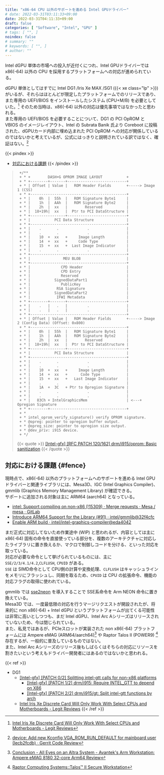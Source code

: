 ```yaml
---
title: "x86-64 CPU 以外のサポートを進める Intel GPUドライバー"
# date: 2022-03-31T03:11:33+09:00
date: 2022-03-31T04:11:33+09:00
draft: false
categories: [ "Software", "Intel", "GPU" ]
# tags: [ "", ]
noindex: false
# summary: ""
# keywords: [ "", ]
# author: ""
---
```


Intel dGPU 単体の市場への投入が近付くにつれ、Intel GPUドライバーでは x86(-64) 以外の CPU を採用するプラットフォームへの対応が進められている。  

dGPU 単体としてはすでに Intel DG1 /Iris Xe MAX /SG1 ({{< xe class="lp" >}}) がいるが、それらはほとんどが限定したプラットフォームでのリリースであり、また専用の UEFI/BIOS をインストールしたシステム (CPU+M/B) を必要としていた。[^dg1-bios]
そのため当時は、x86(-64) 以外の対応は優先事項ではなかったと思われる。  
また専用の UEFI/BIOS を必要することについて、DG1 の PCI OpROM と VBIOS のイメージレイアウト、Intel の Subrata Banik 氏より Coreboot に投稿された、dGPUカード内部に埋め込まれた PCI OpROM への対応が関係しているのではないかと考えているが、公式にはっきりと説明されている訳ではなく、確証はない。[^coreboot-pci-oprom]  

[^dg1-bios]: [Intel Iris Xe Discrete Card Will Only Work With Select CPUs and Motherboards - Legit Reviews](https://www.legitreviews.com/intel-iris-xe-discrete-card-will-only-work-with-select-cpus-and-motherboards_225470)
[^coreboot-pci-oprom]: [device: Add new Kconfig VGA_ROM_RUN_DEFAULT for mainboard user (Iecb2fcdb) · Gerrit Code Review](https://review.coreboot.org/c/coreboot/+/49016)

{{< pindex >}}
 * [対応における課題](#fence)
{{< /pindex >}}

 > 		+/**
 > 		+ *	+        DASH+G OPROM IMAGE LAYOUT           +
 > 		+ *	+--------+-------+---------------------------+
 > 		+ *	| Offset | Value |   ROM Header Fields       +-----> Image 1 (CSS)
 > 		+ *	+--------------------------------------------+
 > 		+ *	|    0h  |  55h  |   ROM Signature Byte1     |
 > 		+ *	|    1h  |  AAh  |   ROM Signature Byte2     |
 > 		+ *	|    2h  |  xx   |        Reserved           |
 > 		+ *	|  18+19h|  xx   |  Ptr to PCI DataStructure |
 > 		+ *	+----------------+---------------------------+
 > 		+ *	|           PCI Data Structure               |
 > 		+ *	+--------------------------------------------+
 > 		+ *	|    .       .             .                 |
 > 		+ *	|    .       .             .                 |
 > 		+ *	|    10  +  xx   +     Image Length          |
 > 		+ *	|    14  +  xx   +     Code Type             |
 > 		+ *	|    15  +  xx   +  Last Image Indicator     |
 > 		+ *	|    .       .             .                 |
 > 		+ *	+--------------------------------------------+
 > 		+ *	|               MEU BLOB                     |
 > 		+ *	+--------------------------------------------+
 > 		+ *	|              CPD Header                    |
 > 		+ *	|              CPD Entry                     |
 > 		+ *	|              Reserved                      |
 > 		+ *	|           SignedDataPart1                  |
 > 		+ *	|              PublicKey                     |
 > 		+ *	|            RSA Signature                   |
 > 		+ *	|           SignedDataPart2                  |
 > 		+ *	|            IFWI Metadata                   |
 > 		+ *	+--------+-------+---------------------------+
 > 		+ *	|    .   |   .   |         .                 |
 > 		+ *	|    .   |   .   |         .                 |
 > 		+ *	+--------------------------------------------+
 > 		+ *	| Offset | Value |   ROM Header Fields       +-----> Image 2 (Config Data) (Offset: 0x800)
 > 		+ *	+--------------------------------------------+
 > 		+ *	|    0h  |  55h  |   ROM Signature Byte1     |
 > 		+ *	|    1h  |  AAh  |   ROM Signature Byte2     |
 > 		+ *	|    2h  |  xx   |        Reserved           |
 > 		+ *	|  18+19h|  xx   |  Ptr to PCI DataStructure |
 > 		+ *	+----------------+---------------------------+
 > 		+ *	|           PCI Data Structure               |
 > 		+ *	+--------------------------------------------+
 > 		+ *	|    .       .             .                 |
 > 		+ *	|    .       .             .                 |
 > 		+ *	|    10  +  xx   +     Image Length          |
 > 		+ *	|    14  +  xx   +      Code Type            |
 > 		+ *	|    15  +  xx   +   Last Image Indicator    |
 > 		+ *	|    .       .             .                 |
 > 		+ *	|    1A  +  3C   + Ptr to Opregion Signature |
 > 		+ *	|    .       .             .                 |
 > 		+ *	|    .       .             .                 |
 > 		+ *	|   83Ch + IntelGraphicsMem                  | <---+ Opregion Signature
 > 		+ *	+--------+-----------------------------------+
 > 		+ *
 > 		+ * intel_oprom_verify_signature() verify OPROM signature.
 > 		+ * @opreg: pointer to opregion buffer output.
 > 		+ * @opreg_size: pointer to opregion size output.
 > 		+ * @dev_priv: i915 device.
 > 		+ */
 >
 > {{< quote >}} [[Intel-gfx] [RFC PATCH 120/162] drm/i915/oprom: Basic sanitization](https://lists.freedesktop.org/archives/intel-gfx/2020-November/254123.html) {{< /quote >}}

## 対応における課題 {#fence}

現時点で、x86(-64) 以外のプラットフォームへのサポートを進める Intel GPUドライバーと関連ライブラリには、Mesa3D、IGC (Intel Graphics Compiler)、gmmlib (Graphics Memory Management Library) が確認できる。  
サポートに追加される対象は主に ARM64 (aarch64) となっている。  

 * [intel: Support compiling on non-x86 (!15309) · Merge requests · Mesa / mesa · GitLab](https://gitlab.freedesktop.org/mesa/mesa/-/merge_requests/15309)
 * [Introduce ARM64 Support for the Library (#91) · intel/gmmlib@32f4cfc](https://github.com/intel/gmmlib/commit/32f4cfc294f8342f6e0e1bae2ef430c3971d50c6)
 * [Enable ARM build · intel/intel-graphics-compiler@eda4042](https://github.com/intel/intel-graphics-compiler/commit/eda4042be98cf1edd6cabf45104f4e1050a3bbfb)

まだ正式に対応してないため作業途中 (WIP) と思われるが、内容としては主に x86(-64) 固有の命令を直接使っている部分を、複数のアーキテクチャに対応したライブラリに置き換えるか、マクロで制御しコードを分ける、といった対応を取っている。  
対応が必要な命令として挙げられているものには、主に `SSE/2/3/4.1/4.2`,`CLFLUSH`, `CPUID` がある。  
`SSE` は SIMD命令として CPU側の計算や変換処理、`CLFLUSH` はキャッシュラインをメモリにフラッシュし、同期を取るため、`CPUID` は CPU の拡張命令、機能の対応フラグの取得に使われている。  

gmmlib では [sse2neon](https://github.com/DLTcollab/sse2neon/) を導入することで SSE系命令を Arm NEON 命令に置き換えている。  
Mesa3D では、一度最低限の対応を行うマージリクエストが開設されたが、将来的に non x86(-64) + Intel dGPU というプラットフォームが出てくる可能性は非常に高いとしつつも、まだ Intel dGPU、Intel Arc Aシリーズはリリースされていないため、今は閉じられている。  
また、私見ではあるが、PCIeスロットが実装された non x86(-64) プラットフォームには Ampere eMAG (ARM64/aarch64)[^ampere-emag] や Raptor Talos II (POWER9) [^raptor-talos-ii] 存在するが、一般的に普及しているものではない。  
また、Intel Arc Aシリーズのリリース後もしばらくはそちらの対応にリソースを割きたいという考えもドライバー開発者にはあるのではないかと思われる。  

[^ampere-emag]: [Conclusion - All Eyes on an Altra System - Avantek's Arm Workstation: Ampere eMAG 8180 32-core Arm64 Review](https://www.anandtech.com/show/15733/ampere-emag-system-a-32core-arm64-workstation/7)
[^raptor-talos-ii]: [Raptor Computing Systems::Talos™ II Secure Workstation](https://www.raptorcs.com/TALOSII/)

{{< ref >}}
 * DG1
    * [[Intel-gfx] [PATCH 0/2] Splitting intel-gtt calls for non-x86 platforms](https://lists.freedesktop.org/archives/intel-gfx/2022-March/293151.html)
        * [[Intel-gfx] [PATCH 1/2] drm/i915: Require INTEL_GTT to depend on X86](https://lists.freedesktop.org/archives/intel-gfx/2022-March/293152.html)
        * [[Intel-gfx] [PATCH 2/2] drm/i915/gt: Split intel-gtt functions by arch](https://lists.freedesktop.org/archives/intel-gfx/2022-March/293153.html)
    * [Intel Iris Xe Discrete Card Will Only Work With Select CPUs and Motherboards - Legit Reviews](https://www.legitreviews.com/intel-iris-xe-discrete-card-will-only-work-with-select-cpus-and-motherboards_225470)
{{< /ref >}}
